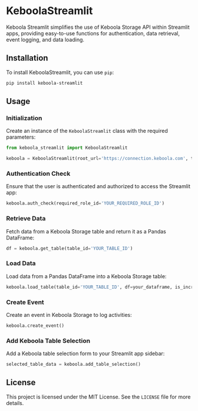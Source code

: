 # KeboolaStreamlit

Keboola Streamlit simplifies the use of Keboola Storage API within Streamlit apps, providing easy-to-use functions for authentication, data retrieval, event logging, and data loading.

## Installation

To install KeboolaStreamlit, you can use `pip`:

```bash
pip install keboola-streamlit
```

## Usage

### Initialization

Create an instance of the `KeboolaStreamlit` class with the required parameters:

```python
from keboola_streamlit import KeboolaStreamlit

keboola = KeboolaStreamlit(root_url='https://connection.keboola.com', token='YOUR_API_TOKEN')
```

### Authentication Check

Ensure that the user is authenticated and authorized to access the Streamlit app:

```python
keboola.auth_check(required_role_id='YOUR_REQUIRED_ROLE_ID')
```

### Retrieve Data

Fetch data from a Keboola Storage table and return it as a Pandas DataFrame:

```python
df = keboola.get_table(table_id='YOUR_TABLE_ID')
```

### Load Data

Load data from a Pandas DataFrame into a Keboola Storage table:

```python
keboola.load_table(table_id='YOUR_TABLE_ID', df=your_dataframe, is_incremental=False)
```

### Create Event

Create an event in Keboola Storage to log activities:

```python
keboola.create_event()
```

### Add Keboola Table Selection

Add a Keboola table selection form to your Streamlit app sidebar:

```python
selected_table_data = keboola.add_table_selection()
```

## License

This project is licensed under the MIT License. See the `LICENSE` file for more details.


